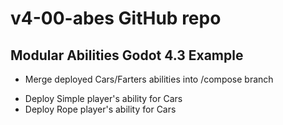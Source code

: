 # v4-00-abes GitHub repo 
## Modular Abilities Godot 4.3 Example
- Merge deployed Cars/Farters abilities into /compose branch
* Deploy Simple player's ability for Cars
* Deploy Rope player's ability for Cars
